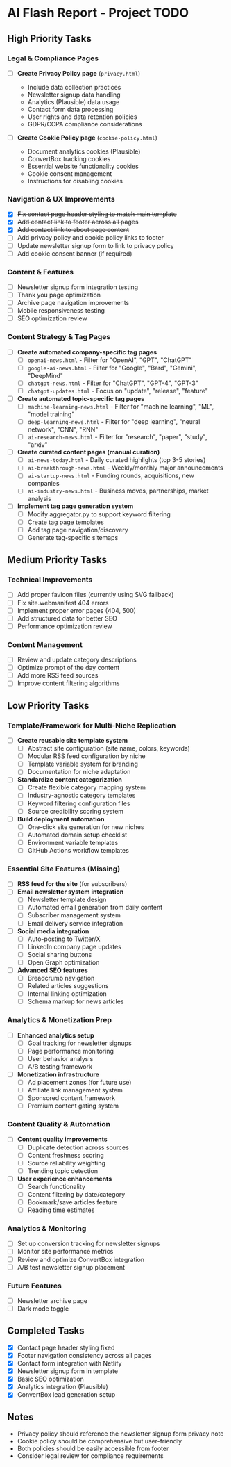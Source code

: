 # AI Flash Report - Project TODO

## High Priority Tasks

### Legal & Compliance Pages
- [ ] **Create Privacy Policy page** (`privacy.html`)
  - Include data collection practices
  - Newsletter signup data handling
  - Analytics (Plausible) data usage
  - Contact form data processing
  - User rights and data retention policies
  - GDPR/CCPA compliance considerations

- [ ] **Create Cookie Policy page** (`cookie-policy.html`)
  - Document analytics cookies (Plausible)
  - ConvertBox tracking cookies
  - Essential website functionality cookies
  - Cookie consent management
  - Instructions for disabling cookies

### Navigation & UX Improvements
- [x] ~~Fix contact page header styling to match main template~~
- [x] ~~Add contact link to footer across all pages~~
- [x] ~~Add contact link to about page content~~
- [ ] Add privacy policy and cookie policy links to footer
- [ ] Update newsletter signup form to link to privacy policy
- [ ] Add cookie consent banner (if required)

### Content & Features
- [ ] Newsletter signup form integration testing
- [ ] Thank you page optimization
- [ ] Archive page navigation improvements
- [ ] Mobile responsiveness testing
- [ ] SEO optimization review

### Content Strategy & Tag Pages
- [ ] **Create automated company-specific tag pages**
  - [ ] `openai-news.html` - Filter for "OpenAI", "GPT", "ChatGPT"
  - [ ] `google-ai-news.html` - Filter for "Google", "Bard", "Gemini", "DeepMind"
  - [ ] `chatgpt-news.html` - Filter for "ChatGPT", "GPT-4", "GPT-3"
  - [ ] `chatgpt-updates.html` - Focus on "update", "release", "feature"

- [ ] **Create automated topic-specific tag pages**
  - [ ] `machine-learning-news.html` - Filter for "machine learning", "ML", "model training"
  - [ ] `deep-learning-news.html` - Filter for "deep learning", "neural network", "CNN", "RNN"
  - [ ] `ai-research-news.html` - Filter for "research", "paper", "study", "arxiv"

- [ ] **Create curated content pages (manual curation)**
  - [ ] `ai-news-today.html` - Daily curated highlights (top 3-5 stories)
  - [ ] `ai-breakthrough-news.html` - Weekly/monthly major announcements
  - [ ] `ai-startup-news.html` - Funding rounds, acquisitions, new companies
  - [ ] `ai-industry-news.html` - Business moves, partnerships, market analysis

- [ ] **Implement tag page generation system**
  - [ ] Modify aggregator.py to support keyword filtering
  - [ ] Create tag page templates
  - [ ] Add tag page navigation/discovery
  - [ ] Generate tag-specific sitemaps

## Medium Priority Tasks

### Technical Improvements
- [ ] Add proper favicon files (currently using SVG fallback)
- [ ] Fix site.webmanifest 404 errors
- [ ] Implement proper error pages (404, 500)
- [ ] Add structured data for better SEO
- [ ] Performance optimization review

### Content Management
- [ ] Review and update category descriptions
- [ ] Optimize prompt of the day content
- [ ] Add more RSS feed sources
- [ ] Improve content filtering algorithms

## Low Priority Tasks

### Template/Framework for Multi-Niche Replication
- [ ] **Create reusable site template system**
  - [ ] Abstract site configuration (site name, colors, keywords)
  - [ ] Modular RSS feed configuration by niche
  - [ ] Template variable system for branding
  - [ ] Documentation for niche adaptation

- [ ] **Standardize content categorization**
  - [ ] Create flexible category mapping system
  - [ ] Industry-agnostic category templates
  - [ ] Keyword filtering configuration files
  - [ ] Source credibility scoring system

- [ ] **Build deployment automation**
  - [ ] One-click site generation for new niches
  - [ ] Automated domain setup checklist
  - [ ] Environment variable templates
  - [ ] GitHub Actions workflow templates

### Essential Site Features (Missing)
- [ ] **RSS feed for the site** (for subscribers)
- [ ] **Email newsletter system integration**
  - [ ] Newsletter template design
  - [ ] Automated email generation from daily content
  - [ ] Subscriber management system
  - [ ] Email delivery service integration

- [ ] **Social media integration**
  - [ ] Auto-posting to Twitter/X
  - [ ] LinkedIn company page updates
  - [ ] Social sharing buttons
  - [ ] Open Graph optimization

- [ ] **Advanced SEO features**
  - [ ] Breadcrumb navigation
  - [ ] Related articles suggestions
  - [ ] Internal linking optimization
  - [ ] Schema markup for news articles

### Analytics & Monetization Prep
- [ ] **Enhanced analytics setup**
  - [ ] Goal tracking for newsletter signups
  - [ ] Page performance monitoring
  - [ ] User behavior analysis
  - [ ] A/B testing framework

- [ ] **Monetization infrastructure**
  - [ ] Ad placement zones (for future use)
  - [ ] Affiliate link management system
  - [ ] Sponsored content framework
  - [ ] Premium content gating system

### Content Quality & Automation
- [ ] **Content quality improvements**
  - [ ] Duplicate detection across sources
  - [ ] Content freshness scoring
  - [ ] Source reliability weighting
  - [ ] Trending topic detection

- [ ] **User experience enhancements**
  - [ ] Search functionality
  - [ ] Content filtering by date/category
  - [ ] Bookmark/save articles feature
  - [ ] Reading time estimates

### Analytics & Monitoring
- [ ] Set up conversion tracking for newsletter signups
- [ ] Monitor site performance metrics
- [ ] Review and optimize ConvertBox integration
- [ ] A/B test newsletter signup placement

### Future Features
- [ ] Newsletter archive page
- [ ] Dark mode toggle

## Completed Tasks
- [x] Contact page header styling fixed
- [x] Footer navigation consistency across all pages
- [x] Contact form integration with Netlify
- [x] Newsletter signup form in template
- [x] Basic SEO optimization
- [x] Analytics integration (Plausible)
- [x] ConvertBox lead generation setup

## Notes
- Privacy policy should reference the newsletter signup form privacy note
- Cookie policy should be comprehensive but user-friendly
- Both policies should be easily accessible from footer
- Consider legal review for compliance requirements 